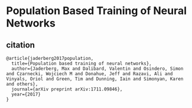 # Population Based Training of Neural Networks 

## citation

```
@article{jaderberg2017population,
  title={Population based training of neural networks},
  author={Jaderberg, Max and Dalibard, Valentin and Osindero, Simon and Czarnecki, Wojciech M and Donahue, Jeff and Razavi, Ali and Vinyals, Oriol and Green, Tim and Dunning, Iain and Simonyan, Karen and others},
  journal={arXiv preprint arXiv:1711.09846},
  year={2017}
}
```
